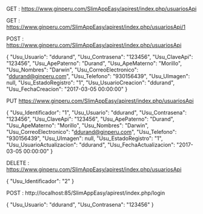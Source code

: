 GET : https://www.ginperu.com/SlimAppEasy/apirest/index.php/usuariosApi

GET : https://www.ginperu.com/SlimAppEasy/apirest/index.php/usuariosApi/1

POST : https://www.ginperu.com/SlimAppEasy/apirest/index.php/usuariosApi

{
  "Usu_Usuario": "ddurand",
  "Usu_Contrasena": "123456",
  "Usu_ClaveApi": "123456",
  "Usu_ApePaterno": "Durand",
  "Usu_ApeMaterno": "Morillo",
  "Usu_Nombres": "Darwin",
  "Usu_CorreoElectronico": "ddurand@ginperu.com",
  "Usu_Telefono": "930156439",
  "Usu_UImagen": null,
  "Usu_EstadoRegistro": "1",
  "Usu_UsuarioCreacion": "ddurand",
  "Usu_FechaCreacion": "2017-03-05 00:00:00"
}

PUT https://www.ginperu.com/SlimAppEasy/apirest/index.php/usuariosApi

{
  "Usu_Identificador": "1",
  "Usu_Usuario": "ddurand",
  "Usu_Contrasena": "123456",
  "Usu_ClaveApi": "123456",
  "Usu_ApePaterno": "Durand",
  "Usu_ApeMaterno": "Morillo",
  "Usu_Nombres": "Darwin",
  "Usu_CorreoElectronico": "ddurand@ginperu.com",
  "Usu_Telefono": "930156439",
  "Usu_UImagen": null,
  "Usu_EstadoRegistro": "1",
  "Usu_UsuarioActualizacion": "ddurand",
  "Usu_FechaActualizacion": "2017-03-05 00:00:00"
}

DELETE : https://www.ginperu.com/SlimAppEasy/apirest/index.php/usuariosApi

{
  "Usu_Identificador": "2"
}

POST : http://localhost:85/SlimAppEasy/apirest/index.php/login

{
  "Usu_Usuario": "ddurand",
  "Usu_Contrasena": "123456"
}
